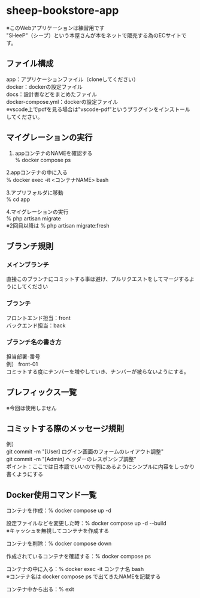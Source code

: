 # sheep-bookstore-app
※このWebアプリケーションは練習用です  
"SHeeP"（シープ）という本屋さんが本をネットで販売する為のECサイトです。  


## ファイル構成
app：アプリケーションファイル（cloneしてください）  
docker：dockerの設定ファイル  
docs：設計書などをまとめたファイル  
docker-compose.yml：dockerの設定ファイル  
※vscode上でpdfを見る場合は"vscode-pdf"というプラグインをインストールしてください。  





## マイグレーションの実行  
1. appコンテナのNAMEを確認する  
% docker compose ps  


2.appコンテナの中に入る  
% docker exec -it <コンテナNAME> bash  


3.アプリフォルダに移動  
% cd app  


4.マイグレーションの実行  
% php artisan migrate  
※2回目以降は % php artisan migrate:fresh  






## ブランチ規則 ##
### メインブランチ
直接このブランチにコミットする事は避け、プルリクエストをしてマージするようにしてください  

### ブランチ
フロントエンド担当：front  
バックエンド担当：back  

### ブランチ名の書き方
担当部署-番号  
例） 
front-01  
コミットする度にナンバーを増やしていき、ナンバーが被らないようにする。  




## プレフィックス一覧  
※今回は使用しません  




## コミットする際のメッセージ規則
例）  
git commit -m "[User] ログイン画面のフォームのレイアウト調整"  
git commit -m "[Admin] ヘッダーのレスポンシブ調整"  
ポイント：ここでは日本語でいいので例にあるようにシンプルに内容をしっかり書くようにする  






## Docker使用コマンド一覧
コンテナを作成：% docker compose up -d  

設定ファイルなどを変更した時：% docker compose up -d --build  
※キャッシュを無視してコンテナを作成する  

コンテナを削除：% docker compose down  

作成されているコンテナを確認する：% docker compose ps  

コンテナの中に入る：% docker exec -it コンテナ名 bash  
※コンテナ名は docker compose ps で出てきたNAMEを記載する  

コンテナ中から出る：% exit  


